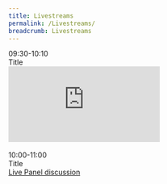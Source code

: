 ```yaml
---
title: Livestreams
permalink: /Livestreams/
breadcrumb: Livestreams
---
```

<div>
  <p>09:30-10:10 <br/>
    Title<br/>
   <iframe src="https://www.youtube.com/embed/d6fmLlW8eoE" frameborder="0" allow="accelerometer; autoplay; encrypted-media; gyroscope; picture-in-picture" allowfullscreen></iframe><br/>
    <br/>
    10:00-11:00<br/>
    Title<br/>
    <a href="exhibition/english-videos/synopsis/">Live Panel discussion</a>
  </p>

</div>

